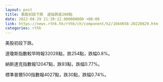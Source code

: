 ```yaml
---
layout: post
title: 美股初段下跌　道指跌逾200點
date: 2022-08-29 21:39:12.000000000 +08:00
link: https://news.rthk.hk/rthk/ch/component/k2/1664658-20220829.htm
categories: rthk
---
```


美股初段下跌。

道瓊斯指數較早時報32028點，跌254點，跌幅0.8%。

納斯達克指數報12047點，跌93點，跌幅0.77%。

標準普爾500指數報4027點，跌30點，跌幅0.74%。
